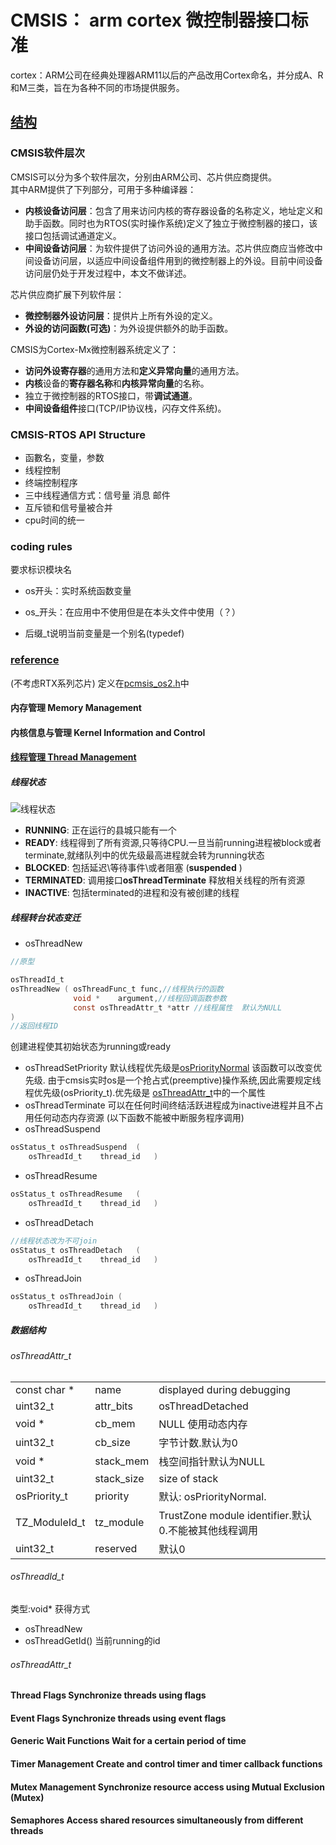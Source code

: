 # CMSIS： arm cortex 微控制器接口标准
cortex：ARM公司在经典处理器ARM11以后的产品改用Cortex命名，并分成A、R和M三类，旨在为各种不同的市场提供服务。

## [结构](https://baike.baidu.com/item/CMSIS)
### CMSIS软件层次
CMSIS可以分为多个软件层次，分别由ARM公司、芯片供应商提供。  
其中ARM提供了下列部分，可用于多种编译器：  
- **内核设备访问层**：包含了用来访问内核的寄存器设备的名称定义，地址定义和助手函数。同时也为RTOS(实时操作系统)定义了独立于微控制器的接口，该接口包括调试通道定义。  
- **中间设备访问层**：为软件提供了访问外设的通用方法。芯片供应商应当修改中间设备访问层，以适应中间设备组件用到的微控制器上的外设。目前中间设备访问层仍处于开发过程中，本文不做详述。 

芯片供应商扩展下列软件层：  
- **微控制器外设访问层**：提供片上所有外设的定义。  
- **外设的访问函数(可选)**：为外设提供额外的助手函数。

CMSIS为Cortex-Mx微控制器系统定义了：  
- **访问外设寄存器**的通用方法和**定义异常向量**的通用方法。  
- **内核**设备的**寄存器名称**和**内核异常向量**的名称。  
- 独立于微控制器的RTOS接口，带**调试通道**。  
- **中间设备组件**接口(TCP/IP协议栈，闪存文件系统)。  
### CMSIS-RTOS API Structure
- 函數名，变量，参数
- 线程控制
- 终端控制程序
- 三中线程通信方式：信号量 消息 邮件
- 互斥锁和信号量被合并
- cpu时间的统一

### coding rules
要求标识模块名
- os开头：实时系统函数变量
- os_开头：在应用中不使用但是在本头文件中使用（？）

- 后缀_t说明当前变量是一个别名(typedef)
### [reference](https://arm-software.github.io/CMSIS_5/RTOS2/html/modules.html)
(不考虑RTX系列芯片)
定义在[pcmsis_os2.h](https://arm-software.github.io/CMSIS_5/RTOS2/html/cmsis__os2_8h.html)中
#### 
#### 内存管理 Memory Management

#### 内核信息与管理 Kernel Information and Control	
#### [线程管理 Thread Management](https://arm-software.github.io/CMSIS_5/RTOS2/html/group__CMSIS__RTOS__ThreadMgmt.html#details) 	
##### 线程状态
![线程状态](https://arm-software.github.io/CMSIS_5/RTOS2/html/ThreadStatus.png)
- **RUNNING**: 正在运行的县城只能有一个
- **READY**: 线程得到了所有资源,只等待CPU.一旦当前running进程被block或者terminate,就绪队列中的优先级最高进程就会转为running状态
- **BLOCKED**: 包括延迟\等待事件\或者阻塞 (**suspended** )
- **TERMINATED**: 调用接口**osThreadTerminate** 释放相关线程的所有资源
- **INACTIVE**: 包括terminated的进程和没有被创建的线程
##### 线程转台状态变迁
-  osThreadNew
``` c 
//原型

osThreadId_t
osThreadNew	( osThreadFunc_t func,//线程执行的函数
              void * 	argument,//线程回调函数参数
              const osThreadAttr_t *attr //线程属性  默认为NULL
)	
//返回线程ID
```
创建进程使其初始状态为running或ready
-  osThreadSetPriority
默认线程优先级是[osPriorityNormal](https://arm-software.github.io/CMSIS_5/RTOS2/html/cmsis__os2_8h.html#gad4e3e0971b41f2d17584a8c6837342eca45a2895ad30c79fb97de18cac7cc19f1)
该函数可以改变优先级.
由于cmsis实时os是一个抢占式(preemptive)操作系统,因此需要规定线程优先级(osPriority_t).优先级是
 [osThreadAttr_t](https://arm-software.github.io/CMSIS_5/RTOS2/html/group__CMSIS__RTOS__ThreadMgmt.html#structosThreadAttr__t)中的一个属性
- osThreadTerminate
可以在任何时间终结活跃进程成为inactive进程并且不占用任何动态内存资源
(以下函数不能被中断服务程序调用)
- osThreadSuspend
```c
osStatus_t osThreadSuspend	(	
    osThreadId_t 	thread_id	)	
```
- osThreadResume
```c
osStatus_t osThreadResume	(	
    osThreadId_t 	thread_id	)	
```
- osThreadDetach
```c
//线程状态改为不可join
osStatus_t osThreadDetach	(	
    osThreadId_t 	thread_id	)	
```
- osThreadJoin
```c
osStatus_t osThreadJoin	(	
    osThreadId_t 	thread_id	)	
```
##### 数据结构

###### osThreadAttr_t
||||
|--|--|--|
const char *|	name|	displayed during debugging|
uint32_t|	attr_bits	|osThreadDetached
|void *	|cb_mem	|NULL 使用动态内存|
uint32_t|	cb_size|	字节计数.默认为0|
void *	|stack_mem|	栈空间指针默认为NULL|
uint32_t|	stack_size	|size of stack|
osPriority_t|	priority|	默认: osPriorityNormal.|
TZ_ModuleId_t	|tz_module	|TrustZone module identifier.默认0.不能被其他线程调用
uint32_t|	reserved|	默认0
###### osThreadId_t
类型:void*
获得方式 
- osThreadNew 
- osThreadGetId() 当前running的id
###### osThreadAttr_t
#### Thread Flags	Synchronize threads using flags
#### Event Flags	Synchronize threads using event flags
#### Generic Wait Functions	Wait for a certain period of time
#### Timer Management	Create and control timer and timer callback functions
#### Mutex Management	Synchronize resource access using Mutual Exclusion (Mutex)
#### Semaphores	Access shared resources simultaneously from different threads
